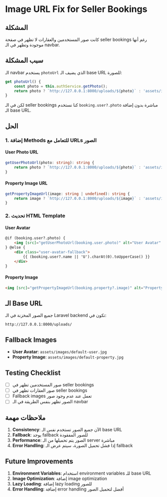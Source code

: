 # Image URL Fix for Seller Bookings

## المشكلة
كانت صور المستخدمين والعقارات لا تظهر في صفحة seller bookings رغم أنها موجودة وتظهر في الـ navbar.

## سبب المشكلة
الـ navbar يستخدم `photoUrl` الذي يضيف الـ base URL للصورة:
```typescript
get photoUrl() {
    const photo = this.authService.getPhoto();
    return photo ? `http://127.0.0.1:8000/uploads/${photo}` : 'assets/images/logo.png';
}
```

لكن في الـ seller bookings كنا نستخدم `booking.user?.photo` مباشرة بدون إضافة الـ base URL.

## الحل

### 1. إضافة Methods للتعامل مع URLs الصور

#### User Photo URL
```typescript
getUserPhotoUrl(photo: string): string {
    return photo ? `http://127.0.0.1:8000/uploads/${photo}` : 'assets/images/default-user.jpg';
}
```

#### Property Image URL
```typescript
getPropertyImageUrl(image: string | undefined): string {
    return image ? `http://127.0.0.1:8000/uploads/${image}` : 'assets/images/default-property.jpg';
}
```

### 2. تحديث HTML Template

#### User Avatar
```html
@if (booking.user?.photo) {
    <img [src]="getUserPhotoUrl(booking.user.photo)" alt="User Avatar" class="user-avatar">
} @else {
    <div class="user-avatar-fallback">
        {{ (booking.user?.name || 'U').charAt(0).toUpperCase() }}
    </div>
}
```

#### Property Image
```html
<img [src]="getPropertyImageUrl(booking.property?.image)" alt="Property Image" class="property-img">
```

## الـ Base URL
جميع الصور المخزنة في الـ Laravel backend تكون في:
```
http://127.0.0.1:8000/uploads/
```

## Fallback Images
- **User Avatar**: `assets/images/default-user.jpg`
- **Property Image**: `assets/images/default-property.jpg`

## Testing Checklist

- [ ] صور المستخدمين تظهر في seller bookings
- [ ] صور العقارات تظهر في seller bookings
- [ ] Fallback images تعمل عند عدم وجود صور
- [ ] الصور تظهر بنفس الطريقة في الـ navbar

## ملاحظات مهمة

1. **Consistency**: الآن جميع الصور تستخدم نفس الـ base URL
2. **Fallback**: يوجد fallback للصور المفقودة
3. **Performance**: الصور يتم تحميلها من الـ server مباشرة
4. **Error Handling**: إذا فشل تحميل الصورة، سيتم عرض الـ fallback

## Future Improvements

1. **Environment Variables**: استخدام environment variables للـ base URL
2. **Image Optimization**: إضافة image optimization
3. **Lazy Loading**: إضافة lazy loading للصور
4. **Error Handling**: إضافة error handling أفضل لتحميل الصور 